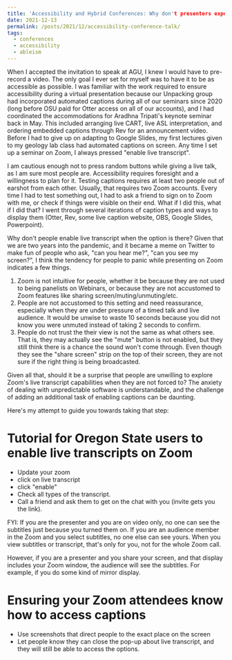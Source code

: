 ```yaml
---
title: 'Accessibility and Hybrid Conferences: Why don't presenters experiment while they have control?'
date: 2021-12-13
permalink: /posts/2021/12/accessibility-conference-talk/
tags:
  - conferences
  - accessibility
  - ableism
---
```


When I accepted the invitation to speak at AGU, I knew I would have to pre-record a video. The only goal I ever set for myself was to have it to be as accessible as possible. I was familiar with the work required to ensure accessibility during a virtual presentation because our Unpacking group had incorporated automated captions during all of our seminars since 2020 (long before OSU paid for Otter access on all of our accounts), and I had coordinated the accommodations for Aradhna Tripati's keynote seminar back in May. This included arranging live CART, live ASL interpretation, and ordering embedded captions through Rev for an announcement video. Before I had to give up on adapting to Google Slides, my first lectures given to my geology lab class had automated captions on screen. Any time I set up a seminar on Zoom, I always pressed "enable live transcript".

I am cautious enough not to press random buttons while giving a live talk, as I am sure most people are. Accessibility requires foresight and a willingness to plan for it. Testing captions requires at least two people out of earshot from each other. Usually, that requires two Zoom accounts. Every time I had to test something out, I had to ask a friend to sign on to Zoom with me, or check if things were visible on their end. What if I did this, what if I did that? I went through several iterations of caption types and ways to display them (Otter, Rev, some live caption website, OBS, Google Slides, Powerpoint).

Why don't people enable live transcript when the option is there? Given that we are two years into the pandemic, and it became a meme on Twitter to make fun of people who ask, "can you hear me?", "can you see my screen?", I think the tendency for people to panic while presenting on Zoom indicates a few things.

1. Zoom is not intuitive for people, whether it be because they are not used to being panelists on Webinars, or because they are not accustomed to Zoom features like sharing screen/muting/unmuting/etc.
2. People are not accustomed to this setting and need reassurance, especially when they are under pressure of a timed talk and live audience. It would be unwise to waste 10 seconds because you did not know you were unmuted instead of taking 2 seconds to confirm.
3. People do not trust the their view is not the same as what others see. That is, they may actually see the "mute" button is not enabled, but they still think there is a chance the sound won't come through. Even though they see the "share screen" strip on the top of their screen, they are not sure if the right thing is being broadcasted.

Given all that, should it be a surprise that people are unwilling to explore Zoom's live transcript capabilities when they are not forced to? The anxiety of dealing with unpredictable software is understandable, and the challenge of adding an additional task of enabling captions can be daunting.

Here's my attempt to guide you towards taking that step:

Tutorial for Oregon State users to enable live transcripts on Zoom
======
- Update your zoom
- click on live transcript
- click "enable"
- Check all types of the transcript.
- Call a friend and ask them to get on the chat with you (invite gets you the link).

FYI: If you are the presenter and you are on video only, no one can see the subtitles just because you turned them on. If you are an audience member in the Zoom and you select subtitles, no one else can see yours. When you view subtitles or transcript, that's only for you, not for the whole Zoom call.

However, if you are a presenter and you share your screen, and that display includes your Zoom window, the audience will see the subtitles. For example, if you do some kind of mirror display.

Ensuring your Zoom attendees know how to access captions
======
- Use screenshots that direct people to the exact place on the screen
- Let people know they can close the pop-up about live transcript, and they will still be able to access the options.
